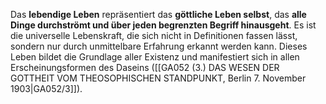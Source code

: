 
Das **lebendige Leben** repräsentiert das **göttliche Leben selbst**, das **alle Dinge durchströmt und über jeden begrenzten Begriff hinausgeht**. Es ist die universelle Lebenskraft, die sich nicht in Definitionen fassen lässt, sondern nur durch unmittelbare Erfahrung erkannt werden kann. Dieses Leben bildet die Grundlage aller Existenz und manifestiert sich in allen Erscheinungsformen des Daseins ([[GA052 (3.) DAS WESEN DER GOTTHEIT VOM THEOSOPHISCHEN STANDPUNKT, Berlin 7. November 1903|GA052/3]]).
